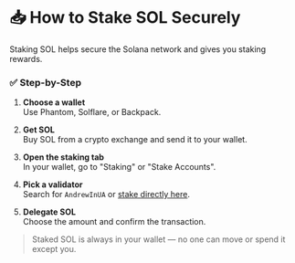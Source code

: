# 📥 How to Stake SOL Securely

Staking SOL helps secure the Solana network and gives you staking rewards.

### ✅ Step-by-Step

1. **Choose a wallet**  
   Use Phantom, Solflare, or Backpack.

2. **Get SOL**  
   Buy SOL from a crypto exchange and send it to your wallet.

3. **Open the staking tab**  
   In your wallet, go to "Staking" or "Stake Accounts".

4. **Pick a validator**  
   Search for `AndrewInUA` or [stake directly here](https://andrewinua.com/#stake).
5. **Delegate SOL**  
   Choose the amount and confirm the transaction.

> Staked SOL is always in your wallet — no one can move or spend it except you.
